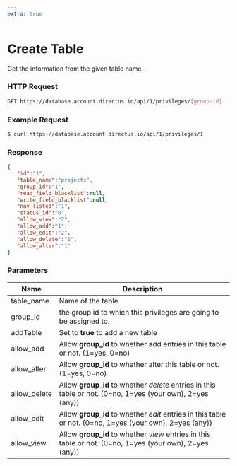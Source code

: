 ```yaml
---
extra: true
---
```

# Create Table

Get the information from the given table name.

### HTTP Request

```bash
GET https://database.account.directus.io/api/1/privileges/[group-id]
```

### Example Request

```bash
$ curl https://database.account.directus.io/api/1/privileges/1
```

### Response

```json
{
   "id":"1",
   "table_name":"projects",
   "group_id":"1",
   "read_field_blacklist":null,
   "write_field_blacklist":null,
   "nav_listed":"1",
   "status_id":"0",
   "allow_view":"2",
   "allow_add":"1",
   "allow_edit":"2",
   "allow_delete":"2",
   "allow_alter":"1"
}
```

### Parameters
Name        | Description
----------- | ------------
table_name  | Name of the table
group_id    | the group id to which this privileges are going to be assigned to.
addTable    | Set to **true** to add a new table
allow_add   | Allow **group_id** to whether add entries in this table or not. (1=yes, 0=no)
allow_alter | Allow **group_id** to whether alter this table or not. (1=yes, 0=no)
allow_delete| Allow **group_id** to whether _delete_ entries in this table or not. (0=no, 1=yes (your own), 2=yes (any))
allow_edit  | Allow **group_id** to whether _edit_ entries in this table or not. (0=no, 1=yes (your own), 2=yes (any))
allow_view  | Allow **group_id** to whether _view_ entries in this table or not. (0=no, 1=yes (your own), 2=yes (any))